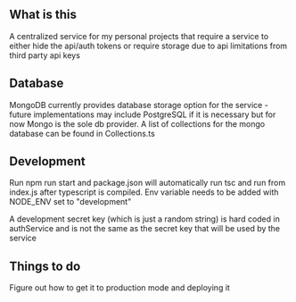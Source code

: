 ## What is this

A centralized service for my personal projects that require a service to either hide the api/auth tokens or require storage due to api limitations from third party api keys

## Database

MongoDB currently provides database storage option for the service - future implementations may include PostgreSQL if it is necessary but for now Mongo is the sole db provider. A list of collections for the mongo database can be found in Collections.ts

## Development

Run npm run start and package.json will automatically run tsc and run from index.js after typescript is compiled. Env variable needs to be added with NODE_ENV set to "development"

A development secret key (which is just a random string) is hard coded in authService and is not the same as the secret key that will be used by the service

## Things to do

Figure out how to get it to production mode and deploying it
